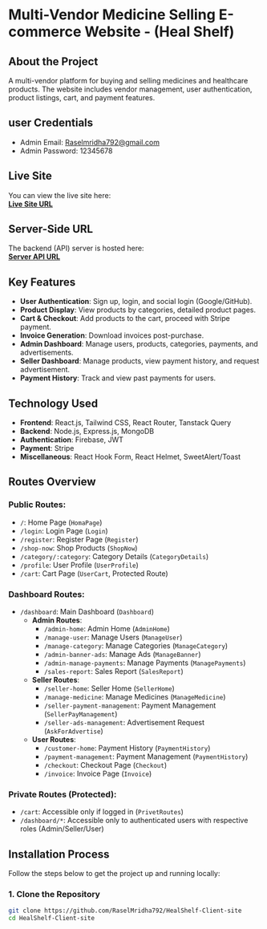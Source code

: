 # Multi-Vendor Medicine Selling E-commerce Website - (Heal Shelf)

## About the Project
A multi-vendor platform for buying and selling medicines and healthcare products. The website includes vendor management, user authentication, product listings, cart, and payment features.

## user Credentials
- Admin Email: Raselmridha792@gmail.com
- Admin Password: 12345678

## Live Site
You can view the live site here:  
**[Live Site URL](https://heal-shelf-client.web.app)**

## Server-Side URL
The backend (API) server is hosted here:  
**[Server API URL](https://heal-shelf-medical-server.vercel.app)**


## Key Features
- **User Authentication**: Sign up, login, and social login (Google/GitHub).
- **Product Display**: View products by categories, detailed product pages.
- **Cart & Checkout**: Add products to the cart, proceed with Stripe payment.
- **Invoice Generation**: Download invoices post-purchase.
- **Admin Dashboard**: Manage users, products, categories, payments, and advertisements.
- **Seller Dashboard**: Manage products, view payment history, and request advertisement.
- **Payment History**: Track and view past payments for users.
  
## Technology Used
- **Frontend**: React.js, Tailwind CSS, React Router, Tanstack Query
- **Backend**: Node.js, Express.js, MongoDB
- **Authentication**: Firebase, JWT
- **Payment**: Stripe
- **Miscellaneous**: React Hook Form, React Helmet, SweetAlert/Toast

## Routes Overview

### Public Routes:
- `/`: Home Page (`HomaPage`)
- `/login`: Login Page (`Login`)
- `/register`: Register Page (`Register`)
- `/shop-now`: Shop Products (`ShopNow`)
- `/category/:category`: Category Details (`CategoryDetails`)
- `/profile`: User Profile (`UserProfile`)
- `/cart`: Cart Page (`UserCart`, Protected Route)

### Dashboard Routes:
- `/dashboard`: Main Dashboard (`Dashboard`)
  - **Admin Routes**:
    - `/admin-home`: Admin Home (`AdminHome`)
    - `/manage-user`: Manage Users (`ManageUser`)
    - `/manage-category`: Manage Categories (`ManageCategory`)
    - `/admin-banner-ads`: Manage Ads (`ManageBanner`)
    - `/admin-manage-payments`: Manage Payments (`ManagePayments`)
    - `/sales-report`: Sales Report (`SalesReport`)
  - **Seller Routes**:
    - `/seller-home`: Seller Home (`SellerHome`)
    - `/manage-medicine`: Manage Medicines (`ManageMedicine`)
    - `/seller-payment-management`: Payment Management (`SellerPayManagement`)
    - `/seller-ads-management`: Advertisement Request (`AskForAdvertise`)
  - **User Routes**:
    - `/customer-home`: Payment History (`PaymentHistory`)
    - `/payment-management`: Payment Management (`PaymentHistory`)
    - `/checkout`: Checkout Page (`Checkout`)
    - `/invoice`: Invoice Page (`Invoice`)

### Private Routes (Protected):
- `/cart`: Accessible only if logged in (`PrivetRoutes`)
- `/dashboard/*`: Accessible only to authenticated users with respective roles (Admin/Seller/User)

## Installation Process

Follow the steps below to get the project up and running locally:

### 1. Clone the Repository
```bash
git clone https://github.com/RaselMridha792/HealShelf-Client-site
cd HealShelf-Client-site
